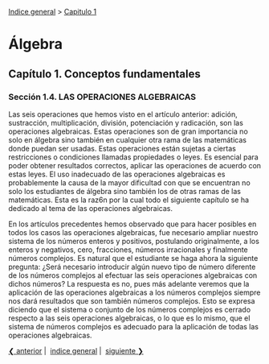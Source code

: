[Indice general](_index.md) > [Capitulo 1](ch01-00-conceptos-fundamentales.md)

# Álgebra

## Capítulo 1. Conceptos fundamentales

### Sección 1.4. LAS OPERACIONES ALGEBRAICAS

Las seis operaciones que hemos visto en el artículo anterior: adición,
sustracción, multiplicación, división, potenciación y radicación, son las
operaciones algebraicas. Estas operaciones son de gran importancia no solo en
álgebra sino también en cualquier otra rama de las matemáticas donde puedan ser
usadas. Estas operaciones están sujetas a ciertas restricciones o condiciones
llamadas propiedades o leyes. Es esencial para poder obtener resultados
correctos, aplicar las operaciones de acuerdo con estas leyes. El uso inadecuado
de las operaciones algebraicas es probablemente la causa de la mayor dificultad
con que se encuentran no solo los estudiantes de álgebra sino también los de
otras ramas de las matemáticas. Esta es la raz6n por la cual todo el siguiente
capítulo se ha dedicado al tema de las operaciones algebraicas.

En los artículos precedentes hemos observado que para hacer posibles en todos
los casos las operaciones algebraicas, fue necesario ampliar nuestro sistema de
los números enteros y positivos, postulando originalmente, a los enteros y
negativos, cero, fracciones, números irracionales y finalmente números
complejos. Es natural que el estudiante se haga ahora la siguiente pregunta:
¿Será necesario introducir algún nuevo tipo de número diferente de los números
complejos al efectuar las seis operaciones algebraicas con dichos números? La
respuesta es no, pues más adelante veremos que la aplicación de las operaciones
algebraicas a los números complejos siempre nos dará resultados que son también
números complejos. Esto se expresa diciendo que el sistema o conjunto de los
números complejos es cerrado respecto a las seis operaciones algebraicas, o lo
que es lo mismo, que el sistema de números complejos es adecuado para la
aplicación de todas las operaciones algebraicas.

[❮ anterior](ch01-03-sistemas-de-numeros-usados-en-algebra.md)&nbsp;|&nbsp;
[indice general](_index.md)&nbsp;|&nbsp;
[siguiente ❯](ch01-05-estructura-del-algebra.md)
